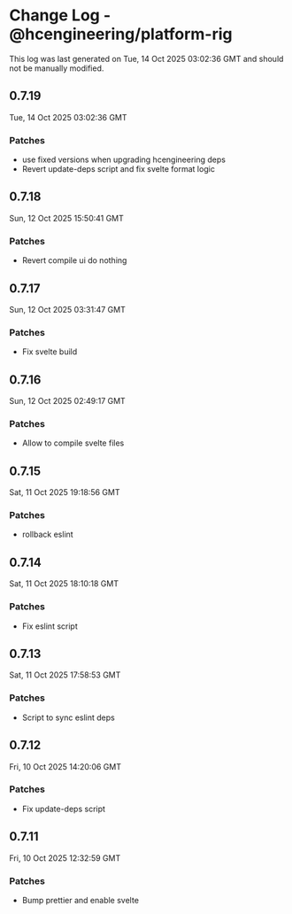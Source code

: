# Change Log - @hcengineering/platform-rig

This log was last generated on Tue, 14 Oct 2025 03:02:36 GMT and should not be manually modified.

## 0.7.19
Tue, 14 Oct 2025 03:02:36 GMT

### Patches

- use fixed versions when upgrading hcengineering deps
- Revert update-deps script and fix svelte format logic

## 0.7.18
Sun, 12 Oct 2025 15:50:41 GMT

### Patches

- Revert compile ui do nothing

## 0.7.17
Sun, 12 Oct 2025 03:31:47 GMT

### Patches

- Fix svelte build

## 0.7.16
Sun, 12 Oct 2025 02:49:17 GMT

### Patches

- Allow to compile svelte files

## 0.7.15
Sat, 11 Oct 2025 19:18:56 GMT

### Patches

- rollback eslint

## 0.7.14
Sat, 11 Oct 2025 18:10:18 GMT

### Patches

- Fix eslint script

## 0.7.13
Sat, 11 Oct 2025 17:58:53 GMT

### Patches

- Script to sync eslint deps

## 0.7.12
Fri, 10 Oct 2025 14:20:06 GMT

### Patches

- Fix update-deps script

## 0.7.11
Fri, 10 Oct 2025 12:32:59 GMT

### Patches

- Bump prettier and enable svelte

